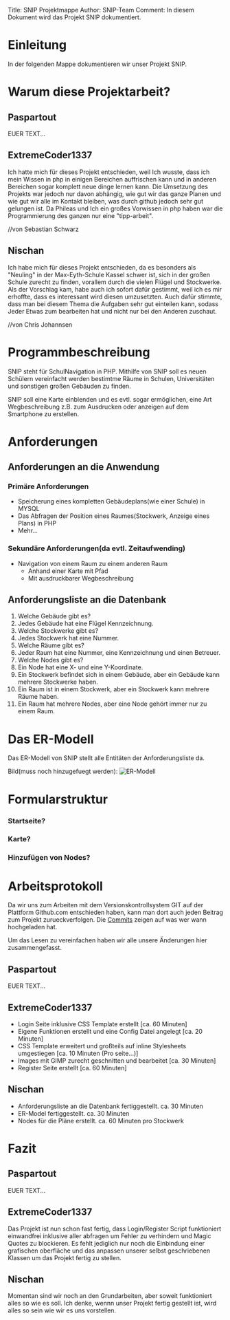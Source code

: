 Title: SNIP Projektmappe
Author: SNIP-Team
Comment: In diesem Dokument wird das 
         Projekt SNIP dokumentiert.

# Einleitung

In der folgenden Mappe dokumentieren wir unser Projekt SNIP.

# Warum diese Projektarbeit?

## Paspartout

EUER TEXT...

## ExtremeCoder1337

Ich hatte mich für dieses Projekt entschieden, weil Ich wusste, dass ich mein Wissen
in php in einigen Bereichen auffrischen kann und in anderen Bereichen sogar
komplett neue dinge lernen kann. Die Umsetzung des Projekts war jedoch nur davon
abhängig, wie gut wir das ganze Planen und wie gut wir alle im Kontakt bleiben,
was durch github jedoch sehr gut gelungen ist. Da Phileas und Ich ein großes Vorwissen
in php haben war die Programmierung des ganzen nur eine "tipp-arbeit".

//von Sebastian Schwarz

## Nischan

Ich habe mich für dieses Projekt entschieden, da es besonders als "Neuling" in der 
Max-Eyth-Schule Kassel schwer ist, sich in der großen Schule zurecht zu finden,
vorallem durch die vielen Flügel und Stockwerke.
Als der Vorschlag kam, habe auch ich sofort dafür gestimmt, weil ich es mir erhoffte,
dass es interessant wird diesen umzusetzten.
Auch dafür stimmte, dass man bei diesem Thema die Aufgaben sehr gut einteilen kann,
sodass Jeder Etwas zum bearbeiten hat und nicht nur bei den Anderen zuschaut.

//von Chris Johannsen

# Programmbeschreibung

SNIP steht für SchulNavigation in PHP.
Mithilfe von SNIP soll es neuen Schülern vereinfacht werden
bestimtme Räume in Schulen, Universitäten und sonstigen großen
Gebäuden zu finden.

SNIP soll eine Karte einblenden und es evtl. sogar ermöglichen,
eine Art Wegbeschreibung z.B. zum Ausdrucken oder anzeigen 
auf dem Smartphone zu erstellen. 

# Anforderungen

## Anforderungen an die Anwendung

### Primäre Anforderungen
- Speicherung eines kompletten Gebäudeplans(wie einer Schule) in MYSQL
- Das Abfragen der Position eines Raumes(Stockwerk, Anzeige eines Plans) in PHP
- Mehr...

### Sekundäre Anforderungen(da evtl. Zeitaufwending)
- Navigation von einem Raum zu einem anderen Raum
    - Anhand einer Karte mit Pfad
    - Mit ausdruckbarer Wegbeschreibung

## Anforderungsliste an die Datenbank

1.  Welche Gebäude gibt es?
2.  Jedes Gebäude hat eine Flügel Kennzeichnung.
3.  Welche Stockwerke gibt es?
4.  Jedes Stockwerk hat eine Nummer.
5.  Welche Räume gibt es?
6.  Jeder Raum hat eine Nummer, eine Kennzeichnung und einen Betreuer.
7.  Welche Nodes gibt es?
8.  Ein Node hat eine X- und eine Y-Koordinate.
9.  Ein Stockwerk befindet sich in einem Gebäude, aber ein Gebäude kann mehrere Stockwerke haben.
10. Ein Raum ist in einem Stockwerk, aber ein Stockwerk kann mehrere Räume haben.
11. Ein Raum hat mehrere Nodes, aber eine Node gehört immer nur zu einem Raum.

# Das ER-Modell

Das ER-Modell von SNIP stellt alle Entitäten der Anforderungsliste da.

Bild(muss noch hinzugefuegt werden):
![ER-Modell](er-modell.png "ER-Modell")

# Formularstruktur

### Startseite?

### Karte?

### Hinzufügen von Nodes?

# Arbeitsprotokoll

Da wir uns zum Arbeiten mit dem Versionskontrollsystem GIT auf der Plattform
Github.com entschieden haben, kann man dort auch jeden Beitrag zum Projekt
zurueckverfolgen. Die [Commits](https://github.com/SNIP-Team/SNIP/commits/master)
zeigen auf was wer wann hochgeladen hat.

Um das Lesen zu vereinfachen haben wir alle unsere Änderungen hier zusammengefasst.

## Paspartout

EUER TEXT...

## ExtremeCoder1337

- Login Seite inklusive CSS Template erstellt [ca. 60 Minuten]
- Eigene Funktionen erstellt und eine Config Datei angelegt [ca. 20 Minuten]
- CSS Template erweitert und großteils auf inline Stylesheets umgestiegen [ca. 10 Minuten (Pro seite...)]
- Images mit GIMP zurecht geschnitten und bearbeitet [ca. 30 Minuten]
- Register Seite erstellt [ca. 60 Minuten]

## Nischan

- Anforderungsliste an die Datenbank fertiggestellt. ca. 30 Minuten
- ER-Model fertiggestellt. ca. 30 Minuten
- Nodes für die Pläne erstellt. ca. 60 Minuten pro Stockwerk

# Fazit

## Paspartout

EUER TEXT...

## ExtremeCoder1337

Das Projekt ist nun schon fast fertig, dass Login/Register Script funktioniert einwandfrei 
inklusive aller abfragen um Fehler zu verhindern und Magic Quotes zu blockieren. Es fehlt
jediglich nur noch die Einbindung einer grafischen oberfläche und das anpassen unserer selbst 
geschriebenen Klassen um das Projekt fertig zu stellen.

## Nischan

Momentan sind wir noch an den Grundarbeiten, aber soweit funktioniert alles so wie es soll.
Ich denke, wennn unser Projekt fertig gestellt ist, wird alles so sein wie wir es uns vorstellen.

